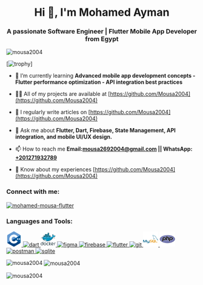 <h1 align="center">Hi 👋, I'm Mohamed Ayman</h1>
<h3 align="center">A passionate Software Engineer | Flutter Mobile App Developer from Egypt</h3>

<p align="left"> <img src="https://komarev.com/ghpvc/?username=mousa2004&label=Profile%20views&color=0e75b6&style=flat" alt="mousa2004" /> </p>

[![trophy](https://github-profile-trophy.screw-hand.vercel.app/?username=lucthienphong1120&theme=nord)]

- 🌱 I’m currently learning **Advanced mobile app development concepts - Flutter performance optimization - API integration best practices**

- 👨‍💻 All of my projects are available at [https://github.com/Mousa2004](https://github.com/Mousa2004)

- 📝 I regularly write articles on [https://github.com/Mousa2004](https://github.com/Mousa2004)

- 💬 Ask me about **Flutter, Dart, Firebase, State Management, API integration, and mobile UI/UX design.**

- 📫 How to reach me **Email:[mousa2692004@gmail.com](mailto:mousa2692004@gmail.com) || WhatsApp: [+201271932789](https://wa.me/201271932789)**

- 📄 Know about my experiences [https://github.com/Mousa2004](https://github.com/Mousa2004)

<h3 align="left">Connect with me:</h3>
<p align="left">
<a href="https://linkedin.com/in/mohamed-mousa-flutter" target="blank"><img align="center" src="https://raw.githubusercontent.com/rahuldkjain/github-profile-readme-generator/master/src/images/icons/Social/linked-in-alt.svg" alt="mohamed-mousa-flutter" height="30" width="40" /></a>
</p>

<h3 align="left">Languages and Tools:</h3>
<p align="left"> <a href="https://www.w3schools.com/cpp/" target="_blank" rel="noreferrer"> <img src="https://raw.githubusercontent.com/devicons/devicon/master/icons/cplusplus/cplusplus-original.svg" alt="cplusplus" width="40" height="40"/> </a> <a href="https://dart.dev" target="_blank" rel="noreferrer"> <img src="https://www.vectorlogo.zone/logos/dartlang/dartlang-icon.svg" alt="dart" width="40" height="40"/> </a> <a href="https://www.docker.com/" target="_blank" rel="noreferrer"> <img src="https://raw.githubusercontent.com/devicons/devicon/master/icons/docker/docker-original-wordmark.svg" alt="docker" width="40" height="40"/> </a> <a href="https://www.figma.com/" target="_blank" rel="noreferrer"> <img src="https://www.vectorlogo.zone/logos/figma/figma-icon.svg" alt="figma" width="40" height="40"/> </a> <a href="https://firebase.google.com/" target="_blank" rel="noreferrer"> <img src="https://www.vectorlogo.zone/logos/firebase/firebase-icon.svg" alt="firebase" width="40" height="40"/> </a> <a href="https://flutter.dev" target="_blank" rel="noreferrer"> <img src="https://www.vectorlogo.zone/logos/flutterio/flutterio-icon.svg" alt="flutter" width="40" height="40"/> </a> <a href="https://git-scm.com/" target="_blank" rel="noreferrer"> <img src="https://www.vectorlogo.zone/logos/git-scm/git-scm-icon.svg" alt="git" width="40" height="40"/> </a> <a href="https://www.mysql.com/" target="_blank" rel="noreferrer"> <img src="https://raw.githubusercontent.com/devicons/devicon/master/icons/mysql/mysql-original-wordmark.svg" alt="mysql" width="40" height="40"/> </a> <a href="https://www.php.net" target="_blank" rel="noreferrer"> <img src="https://raw.githubusercontent.com/devicons/devicon/master/icons/php/php-original.svg" alt="php" width="40" height="40"/> </a> <a href="https://postman.com" target="_blank" rel="noreferrer"> <img src="https://www.vectorlogo.zone/logos/getpostman/getpostman-icon.svg" alt="postman" width="40" height="40"/> </a> <a href="https://www.sqlite.org/" target="_blank" rel="noreferrer"> <img src="https://www.vectorlogo.zone/logos/sqlite/sqlite-icon.svg" alt="sqlite" width="40" height="40"/> </a> </p>

<p><img align="left" src="https://github-readme-stats.vercel.app/api/top-langs?username=mousa2004&show_icons=true&locale=en&layout=compact" alt="mousa2004" /></p>

<p>&nbsp;<img align="center" src="https://github-readme-stats.vercel.app/api?username=mousa2004&show_icons=true&locale=en" alt="mousa2004" /></p>

<p><img align="center" src="https://github-readme-streak-stats.herokuapp.com/?user=mousa2004&" alt="mousa2004" /></p>

